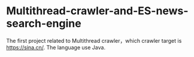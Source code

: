 # Multithread-crawler-and-ES-news-search-engine
The first project related to Multithread crawler，which crawler target is https://sina.cn/. The language use Java.
